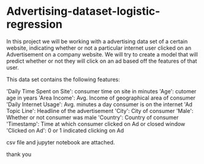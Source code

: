# Advertising-dataset-logistic-regression
In this project we will be working with a advertising data set of a certain website, indicating whether or not a particular internet user clicked on an Advertisement on a company website. We will try to create a model that will predict whether or not they will click on an ad based off the features of that user.

This data set contains the following features:

'Daily Time Spent on Site': consumer time on site in minutes
'Age': cutomer age in years
'Area Income': Avg. Income of geographical area of consumer
'Daily Internet Usage': Avg. minutes a day consumer is on the internet
'Ad Topic Line': Headline of the advertisement
'City': City of consumer
'Male': Whether or not consumer was male
'Country': Country of consumer
'Timestamp': Time at which consumer clicked on Ad or closed window
'Clicked on Ad': 0 or 1 indicated clicking on Ad

csv file and jupyter notebook are attached.

thank you
